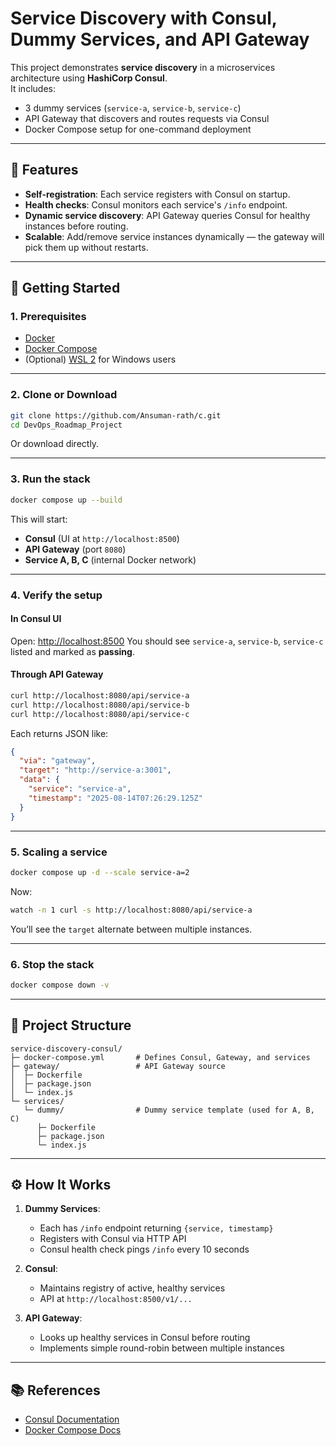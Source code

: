 
# Service Discovery with Consul, Dummy Services, and API Gateway

This project demonstrates **service discovery** in a microservices architecture using **HashiCorp Consul**.  
It includes:
- 3 dummy services (`service-a`, `service-b`, `service-c`)
- API Gateway that discovers and routes requests via Consul
- Docker Compose setup for one-command deployment

---

## 📜 Features
- **Self-registration**: Each service registers with Consul on startup.
- **Health checks**: Consul monitors each service's `/info` endpoint.
- **Dynamic service discovery**: API Gateway queries Consul for healthy instances before routing.
- **Scalable**: Add/remove service instances dynamically — the gateway will pick them up without restarts.

---

## 🚀 Getting Started

### 1. Prerequisites
- [Docker](https://docs.docker.com/get-docker/)
- [Docker Compose](https://docs.docker.com/compose/)
- (Optional) [WSL 2](https://learn.microsoft.com/en-us/windows/wsl/install) for Windows users

---

### 2. Clone or Download
```bash
git clone https://github.com/Ansuman-rath/c.git
cd DevOps_Roadmap_Project
````

Or download directly.

---

### 3. Run the stack

```bash
docker compose up --build
```

This will start:

* **Consul** (UI at `http://localhost:8500`)
* **API Gateway** (port `8080`)
* **Service A, B, C** (internal Docker network)

---

### 4. Verify the setup

#### **In Consul UI**

Open: [http://localhost:8500](http://localhost:8500)
You should see `service-a`, `service-b`, `service-c` listed and marked as **passing**.

#### **Through API Gateway**

```bash
curl http://localhost:8080/api/service-a
curl http://localhost:8080/api/service-b
curl http://localhost:8080/api/service-c
```

Each returns JSON like:

```json
{
  "via": "gateway",
  "target": "http://service-a:3001",
  "data": {
    "service": "service-a",
    "timestamp": "2025-08-14T07:26:29.125Z"
  }
}
```

---

### 5. Scaling a service

```bash
docker compose up -d --scale service-a=2
```

Now:

```bash
watch -n 1 curl -s http://localhost:8080/api/service-a
```

You’ll see the `target` alternate between multiple instances.

---

### 6. Stop the stack

```bash
docker compose down -v
```

---

## 📂 Project Structure

```
service-discovery-consul/
├─ docker-compose.yml       # Defines Consul, Gateway, and services
├─ gateway/                 # API Gateway source
│  ├─ Dockerfile
│  ├─ package.json
│  └─ index.js
└─ services/
   └─ dummy/                # Dummy service template (used for A, B, C)
      ├─ Dockerfile
      ├─ package.json
      └─ index.js
```

---

## ⚙️ How It Works

1. **Dummy Services**:

   * Each has `/info` endpoint returning `{service, timestamp}`
   * Registers with Consul via HTTP API
   * Consul health check pings `/info` every 10 seconds
2. **Consul**:

   * Maintains registry of active, healthy services
   * API at `http://localhost:8500/v1/...`
3. **API Gateway**:

   * Looks up healthy services in Consul before routing
   * Implements simple round-robin between multiple instances

---

## 📚 References

* [Consul Documentation](https://developer.hashicorp.com/consul/docs)
* [Docker Compose Docs](https://docs.docker.com/compose/)

